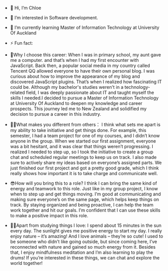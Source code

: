 - 👋 Hi, I’m Chloe
- 👀 I’m interested in Software development.
- 🌱 I’m currently learning Master of Information Technology at University Of Auckland 

- ⚡ Fun fact:
-  🚀Why I choose this career: 
   When I was in primary school, my aunt gave me a computer. and that’s when I had my first encounter with JavaScript.
   Back then, a popular social media in my country called Tencent QQ allowed everyone to have their own personal blog.
   I was curious about how to improve the appearance of my blog and discovered JavaScript plugins. That’s when I realized
   how fascinating IT could be. Although my bachelor's studies weren't in a technology-related field, I was deeply passionate
   about IT and taught myself the skills I needed.I decided to pursue a Master of
   Information Technology at University Of Auckland to deepen my knowledge and career prospects. This journey led me to New Zealand
   and solidified my decision to pursue a career in this industry.
   
-  🐱‍🏍What makes you different from others：
   I think what sets me apart is my ability to take initiative and get things done. For example, this semester, I had a team
    project for one of my courses, and I didn’t know anyone in the group. When we started our first assignment, everyone was
   a bit hesitant, and it was clear that things weren’t progressing. I realized I needed to step up, so I took the initiative
   to create a group chat and scheduled regular meetings to keep us on track. I also made sure to actively share my ideas based
   on everyone’s assigned parts. We just finished our first project and got a pretty good grade, which I think really shows
   how important it is to take charge and communicate well.

-  😎How will you bring this to a role?
   I think I can bring the same kind of energy and teamwork to this role. Just like in my group project, I know when to step up
   and get things moving. I’m good at communicating and making sure everyone’s on the same page, which helps keep things on track.
   By staying organized and being proactive, I can help the team work together and hit our goals. I’m confident that I can use these
   skills to make a positive impact in this role.
   
-  🐱‍🐉Apart from studying things I love:
   I spend about 15 minutes in the sun every day. The sunlight gives me positive energy to start my day. I really enjoy nature – it’s amazing! 
   And I love animals – they’re so cute! I used to be someone who didn’t like going outside, but since coming here, I’ve reconnected with nature 
   and gained so much energy from it. Besides that, I enjoy mindfulness meditation and I’m also learning to play the drums! If you’re interested 
   in these things, we can chat and explore the world together!

<!---
quintozhchloe/quintozhchloe is a ✨ special ✨ repository because its `README.md` (this file) appears on your GitHub profile.
You can click the Preview link to take a look at your changes.
--->
